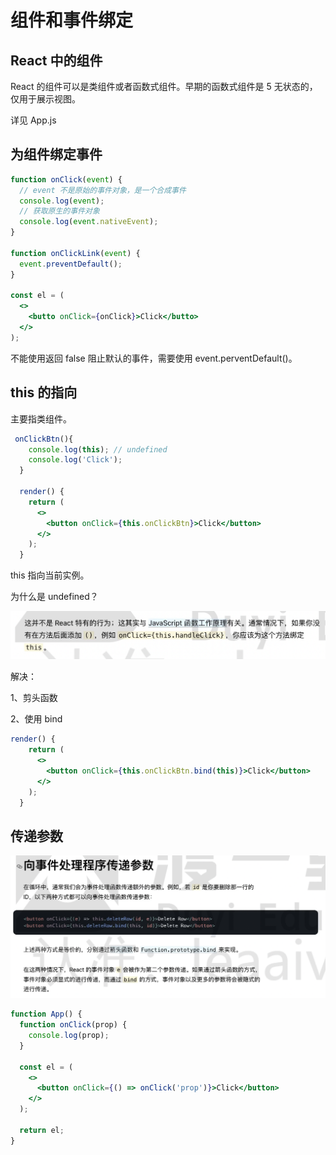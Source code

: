 # 组件和事件绑定

## React 中的组件

React 的组件可以是类组件或者函数式组件。早期的函数式组件是 5️ 无状态的，仅用于展示视图。

详见 App.js

## 为组件绑定事件

```jsx
function onClick(event) {
  // event 不是原始的事件对象，是一个合成事件
  console.log(event);
  // 获取原生的事件对象
  console.log(event.nativeEvent);
}

function onClickLink(event) {
  event.preventDefault();
}

const el = (
  <>
    <butto onClick={onClick}>Click</butto>
  </>
);
```

不能使用返回 false 阻止默认的事件，需要使用 event.perventDefault()。

## this 的指向

主要指类组件。

```jsx
 onClickBtn(){
    console.log(this); // undefined
    console.log('Click');
  }

  render() {
    return (
      <>
        <button onClick={this.onClickBtn}>Click</button>
      </>
    );
  }
```

this 指向当前实例。

为什么是 undefined？

![alt text](image.png)

解决：

1、剪头函数

2、使用 bind

```jsx
render() {
    return (
      <>
        <button onClick={this.onClickBtn.bind(this)}>Click</button>
      </>
    );
  }
```

## 传递参数

![alt text](image-1.png)

```jsx
function App() {
  function onClick(prop) {
    console.log(prop);
  }

  const el = (
    <>
      <button onClick={() => onClick('prop')}>Click</button>
    </>
  );

  return el;
}
```
